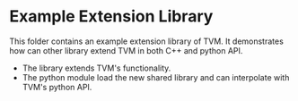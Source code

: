 Example Extension Library
=========================
This folder contains an example extension library of TVM.
It demonstrates how can other library extend TVM in both C++ and python API.

- The library extends TVM's functionality.
- The python module load the new shared library and can interpolate with TVM's python API.
